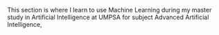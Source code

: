 This section is where I learn to use Machine Learning during my master study in Artificial Intelligence at UMPSA for subject Advanced Artificial Intelligence, 
